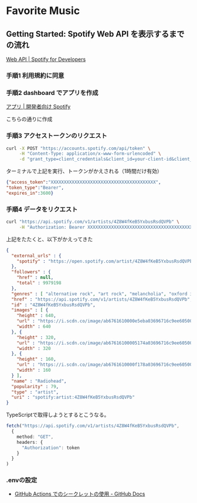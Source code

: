 # Favorite Music

## Getting Started: Spotify Web API を表示するまでの流れ

[Web API | Spotify for Developers](https://developer.spotify.com/documentation/web-api)

### 手順1 利用規約に同意

### 手順2 dashboard でアプリを作成

[アプリ | 開発者向け Spotify](https://developer.spotify.com/documentation/web-api/concepts/apps)

こちらの通りに作成

### 手順3 アクセストークンのリクエスト

```sh
curl -X POST "https://accounts.spotify.com/api/token" \
     -H "Content-Type: application/x-www-form-urlencoded" \
     -d "grant_type=client_credentials&client_id=your-client-id&client_secret=your-client-secret"
```

ターミナルで上記を実行、トークンがかえされる（1時間だけ有効）

```json
{"access_token":"XXXXXXXXXXXXXXXXXXXXXXXXXXXXXXXXXXXXXXXX",
"token_type":"Bearer",
"expires_in":3600}
```

### 手順4 データをリクエスト

```sh
curl "https://api.spotify.com/v1/artists/4Z8W4fKeB5YxbusRsdQVPb" \
     -H "Authorization: Bearer XXXXXXXXXXXXXXXXXXXXXXXXXXXXXXXXXXXXXXXX"
```

上記をたたくと、以下がかえってきた

```json
{
  "external_urls" : {
    "spotify" : "https://open.spotify.com/artist/4Z8W4fKeB5YxbusRsdQVPb"
  },
  "followers" : {
    "href" : null,
    "total" : 9979198
  },
  "genres" : [ "alternative rock", "art rock", "melancholia", "oxford indie", "permanent wave", "rock" ],
  "href" : "https://api.spotify.com/v1/artists/4Z8W4fKeB5YxbusRsdQVPb",
  "id" : "4Z8W4fKeB5YxbusRsdQVPb",
  "images" : [ {
    "height" : 640,
    "url" : "https://i.scdn.co/image/ab6761610000e5eba03696716c9ee605006047fd",
    "width" : 640
  }, {
    "height" : 320,
    "url" : "https://i.scdn.co/image/ab67616100005174a03696716c9ee605006047fd",
    "width" : 320
  }, {
    "height" : 160,
    "url" : "https://i.scdn.co/image/ab6761610000f178a03696716c9ee605006047fd",
    "width" : 160
  } ],
  "name" : "Radiohead",
  "popularity" : 79,
  "type" : "artist",
  "uri" : "spotify:artist:4Z8W4fKeB5YxbusRsdQVPb"
}
```

TypeScriptで取得しようとするとこうなる。

```ts
fetch("https://api.spotify.com/v1/artists/4Z8W4fKeB5YxbusRsdQVPb",
  {
    method: "GET",
    headers: {
      "Authorization": token
    }
  }
)
```

### .envの設定

- [GitHub Actions でのシークレットの使用 - GitHub Docs](https://docs.github.com/ja/actions/security-guides/using-secrets-in-github-actions#creating-secrets-for-a-repository)